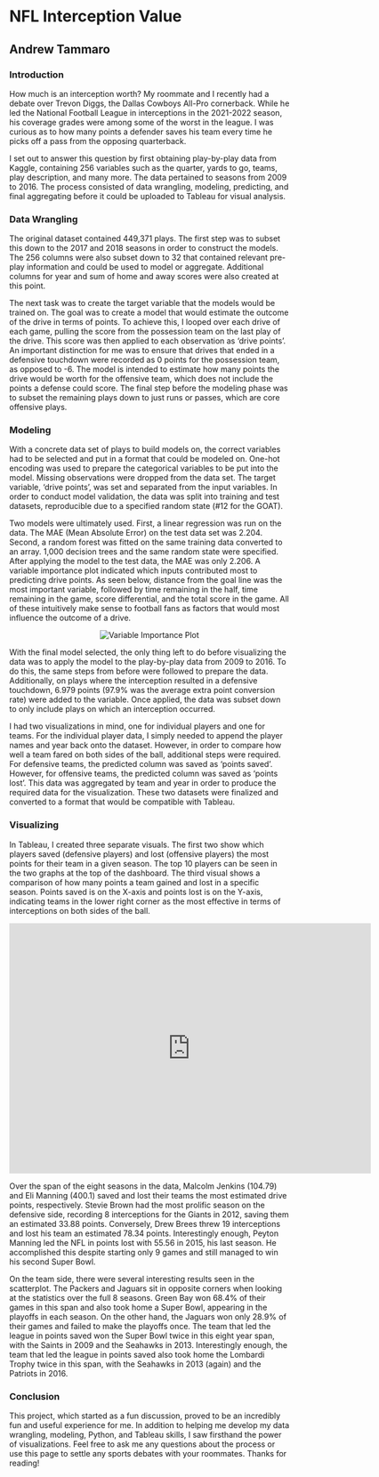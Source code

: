 # NFL Interception Value
## Andrew Tammaro

### Introduction
How much is an interception worth? My roommate and I recently had a debate over Trevon Diggs, the Dallas Cowboys All-Pro cornerback. While he led the National Football League in interceptions in the 2021-2022 season, his coverage grades were among some of the worst in the league. I was curious as to how many points a defender saves his team every time he picks off a pass from the opposing quarterback.

I set out to answer this question by first obtaining play-by-play data from Kaggle, containing 256 variables such as the quarter, yards to go, teams, play description, and many more. The data pertained to seasons from 2009 to 2016. The process consisted of data wrangling, modeling, predicting, and final aggregating before it could be uploaded to Tableau for visual analysis.


### Data Wrangling
The original dataset contained 449,371 plays. The first step was to subset this down to the 2017 and 2018 seasons in order to construct the models. The 256 columns were also subset down to 32 that contained relevant pre-play information and could be used to model or aggregate. Additional columns for year and sum of home and away scores were also created at this point.

The next task was to create the target variable that the models would be trained on. The goal was to create a model that would estimate the outcome of the drive in terms of points. To achieve this, I looped over each drive of each game, pulling the score from the possession team on the last play of the drive. This score was then applied to each observation as ‘drive points’. An important distinction for me was to ensure that drives that ended in a defensive touchdown were recorded as 0 points for the possession team, as opposed to -6. The model is intended to estimate how many points the drive would be worth for the offensive team, which does not include the points a defense could score. The final step before the modeling phase was to subset the remaining plays down to just runs or passes, which are core offensive plays.


### Modeling
With a concrete data set of plays to build models on, the correct variables had to be selected and put in a format that could be modeled on. One-hot encoding was used to prepare the categorical variables to be put into the model. Missing observations were dropped from the data set. The target variable, ‘drive points’, was set and separated from the input variables. In order to conduct model validation, the data was split into training and test datasets, reproducible due to a specified random state (#12 for the GOAT).

Two models were ultimately used. First, a linear regression was run on the data. The MAE (Mean Absolute Error) on the test data set was 2.204. Second, a random forest was fitted on the same training data converted to an array. 1,000 decision trees and the same random state were specified. After applying the model to the test data, the MAE was only 2.206. A variable importance plot indicated which inputs contributed most to predicting drive points. As seen below, distance from the goal line was the most important variable, followed by time remaining in the half, time remaining in the game, score differential, and the total score in the game. All of these intuitively make sense to football fans as factors that would most influence the outcome of a drive.

<p align="center">
  <img src="https://user-images.githubusercontent.com/86579251/151810782-4cc478ec-1a25-4ab9-8e7c-8098528b37a7.png" alt="Variable Importance Plot"/>
</p>

With the final model selected, the only thing left to do before visualizing the data was to apply the model to the play-by-play data from 2009 to 2016. To do this, the same steps from before were followed to prepare the data. Additionally, on plays where the interception resulted in a defensive touchdown, 6.979 points (97.9% was the average extra point conversion rate) were added to the variable. Once applied, the data was subset down to only include plays on which an interception occurred.

I had two visualizations in mind, one for individual players and one for teams. For the individual player data, I simply needed to append the player names and year back onto the dataset. However, in order to compare how well a team fared on both sides of the ball, additional steps were required. For defensive teams, the predicted column was saved as ‘points saved’. However, for offensive teams, the predicted column was saved as ‘points lost’. This data was aggregated by team and year in order to produce the required data for the visualization. These two datasets were finalized and converted to a format that would be compatible with Tableau.


### Visualizing
In Tableau, I created three separate visuals. The first two show which players saved (defensive players) and lost (offensive players) the most points for their team in a given season. The top 10 players can be seen in the two graphs at the top of the dashboard. The third visual shows a comparison of how many points a team gained and lost in a specific season. Points saved is on the X-axis and points lost is on the Y-axis, indicating teams in the lower right corner as the most effective in terms of interceptions on both sides of the ball.


<iframe seamless frameborder="0" src="https://public.tableau.com/app/profile/andrew.tammaro/viz/SideProject-Interceptions/Dashboard1?publish=yes" width = '650' height = '450' scrolling='yes' ></iframe>    


Over the span of the eight seasons in the data, Malcolm Jenkins (104.79) and Eli Manning (400.1) saved and lost their teams the most estimated drive points, respectively. Stevie Brown had the most prolific season on the defensive side, recording 8 interceptions for the Giants in 2012, saving them an estimated 33.88 points. Conversely, Drew Brees threw 19 interceptions and lost his team an estimated 78.34 points. Interestingly enough, Peyton Manning led the NFL in points lost with 55.56 in 2015, his last season. He accomplished this despite starting only 9 games and still managed to win his second Super Bowl.

On the team side, there were several interesting results seen in the scatterplot. The Packers and Jaguars sit in opposite corners when looking at the statistics over the full 8 seasons. Green Bay won 68.4% of their games in this span and also took home a Super Bowl, appearing in the playoffs in each season. On the other hand, the Jaguars won only 28.9% of their games and failed to make the playoffs once. The team that led the league in points saved won the Super Bowl twice in this eight year span, with the Saints in 2009 and the Seahawks in 2013. Interestingly enough, the team that led the league in points saved also took home the Lombardi Trophy twice in this span, with the Seahawks in 2013 (again) and the Patriots in 2016.


### Conclusion
This project, which started as a fun discussion, proved to be an incredibly fun and useful experience for me. In addition to helping me develop my data wrangling, modeling, Python, and Tableau skills, I saw firsthand the power of visualizations. Feel free to ask me any questions about the process or use this page to settle any sports debates with your roommates. Thanks for reading!

